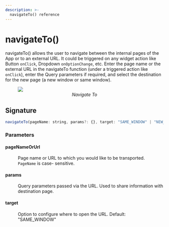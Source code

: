 ```yaml
---
description: >-
  navigateTo() reference
---
```


# navigateTo()

navigateTo() allows the user to navigate between the internal pages of the App or to an external URL. It could be triggered on any widget action like Button `onClick`, Dropdown `onOptionChange`, etc. Enter the page name or the external URL in the navigateTo function (under a triggered action like `onClick`), enter the Query parameters if required, and select the destination for the new page (a new window or same window).


<figure>
    <img src="/img/nav-to-action.png" style={{width:"700px", height:"auto"}}alt="Navigate To" />
    <figcaption align="center" ><i>Navigate To</i></figcaption>
</figure>

## Signature

```javascript
navigateTo(pageName: string, params?: {}, target: "SAME_WINDOW" | "NEW_WINDOW") -> Promise
```

### Parameters

#### pageNameOrUrl

<dd>

Page name or URL to which you would like to be transported. `PageName` is case- sensitive.

</dd>

#### params

<dd>

Query parameters passed via the URL. Used to share information with destination page.

</dd>

#### target

<dd>


Option to configure where to open the URL. Default: "SAME\_WINDOW"

</dd>

